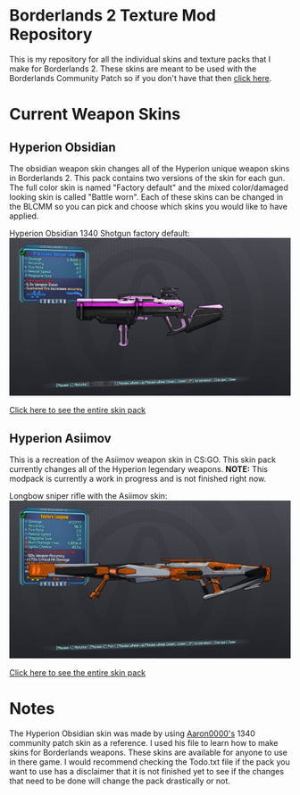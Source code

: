 Borderlands 2 Texture Mod Repository
==============================

This is my repository for all the individual skins and texture packs that I make for Borderlands 2.
These skins are meant to be used with the Borderlands Community Patch so if you don't have that
then [click here](https://www.youtube.com/watch?v=e68MFnAuIPQ).

Current Weapon Skins
==================

## Hyperion Obsidian
The obsidian weapon skin changes all of the Hyperion unique weapon skins in Borderlands 2. This pack contains two versions of the skin for
each gun. The full color skin is named "Factory default" and the mixed color/damaged looking skin is called "Battle worn".
Each of these skins can be changed in the BLCMM so you can pick and choose which skins you would like to have applied.

Hyperion Obsidian 1340 Shotgun factory default:
![Obsidian Skin](https://github.com/barrolskii/TextureMods/blob/master/HyperionObsidian/20180905184757_1.jpg)


[Click here to see the entire skin pack](https://imgur.com/a/dDbNjrB)


## Hyperion Asiimov
This is a recreation of the Asiimov weapon skin in CS:GO. This skin pack currently changes all of the Hyperion legendary weapons.
__NOTE:__ This modpack is currently a work in progress and is not finished right now.

Longbow sniper rifle with the Asiimov skin:
![Longbow Asiimov skin](https://github.com/barrolskii/TextureMods/blob/master/HyperionAsiimov/20180909164933_1.jpg)


[Click here to see the entire skin pack](https://imgur.com/a/f3sTfhK)

Notes
=====
The Hyperion Obsidian skin was made by using [Aaron0000's](https://github.com/Aaron00000) 1340 community patch skin as a reference. 
I used his file to learn how to make skins for Borderlands weapons.
These skins are available for anyone to use in there game. I would recommend checking the Todo.txt file if the pack you want to use
has a disclaimer that it is not finished yet to see if the changes that need to be done will change the pack drastically or not.
